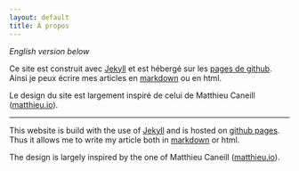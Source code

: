 ```yaml
---
layout: default
title: À propos
---
```


*English version below*

Ce site est construit avec [Jekyll](https://jekyllrb.com) et est
hébergé sur les [pages de github](pages.github.io).
Ainsi je peux écrire mes articles en
[markdown](https://fr.wikipedia.org/wiki/Markdown) ou en html.

Le design du site est largement inspiré de celui de Matthieu Caneill
([matthieu.io](matthieu.io)).

----------

This website is build with the use of [Jekyll](https://jekyllrb.com)
and is hosted on [github pages](pages.github.io).
Thus it allows me to write my article both in
[markdown](https://en.wikipedia.org/wiki/Markdown) or html.

The design is largely inspired by the one of Matthieu Caneill
([matthieu.io](matthieu.io)).
